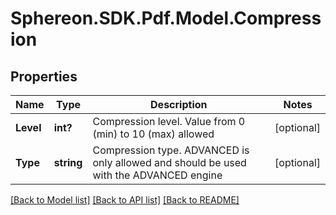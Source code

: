 # Sphereon.SDK.Pdf.Model.Compression
## Properties

Name | Type | Description | Notes
------------ | ------------- | ------------- | -------------
**Level** | **int?** | Compression level. Value from 0 (min) to 10 (max) allowed | [optional] 
**Type** | **string** | Compression type. ADVANCED is only allowed and should be used with the ADVANCED engine | [optional] 

[[Back to Model list]](../README.md#documentation-for-models) [[Back to API list]](../README.md#documentation-for-api-endpoints) [[Back to README]](../README.md)

